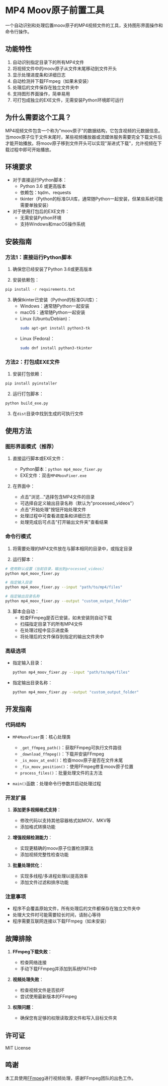# MP4 Moov原子前置工具

一个自动识别和处理后置moov原子的MP4视频文件的工具，支持图形界面操作和命令行操作。

## 功能特性

1. 自动识别指定目录下的所有MP4文件
2. 将视频文件中的moov原子从文件末尾移动到文件开头
3. 显示处理进度条和详细日志
4. 自动检测并下载FFmpeg（如果未安装）
5. 处理后的文件保存在独立文件夹中
6. 支持图形界面操作，简单易用
7. 可打包成独立的EXE文件，无需安装Python环境即可运行

## 为什么需要这个工具？

MP4视频文件包含一个称为"moov原子"的数据结构，它包含视频的元数据信息。当moov原子位于文件末尾时，某些视频播放器或流媒体服务需要完全下载文件后才能开始播放。将moov原子移到文件开头可以实现"渐进式下载"，允许视频在下载过程中即可开始播放。

## 环境要求

- 对于直接运行Python脚本：
  - Python 3.6 或更高版本
  - 依赖包：tqdm、requests
  - tkinter（Python的标准GUI库，通常随Python一起安装，但某些系统可能需要单独安装）
- 对于使用打包后的EXE文件：
  - 无需安装Python环境
  - 支持Windows和macOS操作系统

## 安装指南

### 方法1：直接运行Python脚本

1. 确保您已经安装了Python 3.6或更高版本

2. 安装依赖包：

```bash
pip install -r requirements.txt
```

3. 确保tkinter已安装（Python的标准GUI库）：
   - Windows：通常随Python一起安装
   - macOS：通常随Python一起安装
   - Linux (Ubuntu/Debian)：
     ```bash
     sudo apt-get install python3-tk
     ```
   - Linux (Fedora)：
     ```bash
     sudo dnf install python3-tkinter
     ```

### 方法2：打包成EXE文件

1. 安装打包依赖：

```bash
pip install pyinstaller
```

2. 运行打包脚本：

```bash
python build_exe.py
```

3. 在`dist`目录中找到生成的可执行文件

## 使用方法

### 图形界面模式（推荐）

1. 直接运行脚本或EXE文件：
   - Python脚本：`python mp4_moov_fixer.py`
   - EXE文件：双击`MP4MoovFixer.exe`

2. 在界面中：
   - 点击"浏览..."选择包含MP4文件的目录
   - 可选择自定义输出目录名称（默认为"processed_videos"）
   - 点击"开始处理"按钮开始处理文件
   - 处理过程中可查看进度条和详细日志
   - 处理完成后可点击"打开输出文件夹"查看结果

### 命令行模式

1. 将需要处理的MP4文件放在与脚本相同的目录中，或指定目录

2. 运行脚本：

```bash
# 使用默认设置（当前目录，输出到processed_videos）
python mp4_moov_fixer.py

# 指定输入目录
python mp4_moov_fixer.py --input "path/to/mp4/files"

# 指定输出目录名称
python mp4_moov_fixer.py --output "custom_output_folder"
```

3. 脚本会自动：
   - 检查FFmpeg是否已安装，如未安装则自动下载
   - 扫描指定目录下的所有MP4文件
   - 在处理过程中显示进度条
   - 将处理后的文件保存到指定的输出文件夹中

### 高级选项

- 指定输入目录：
  ```bash
  python mp4_moov_fixer.py --input "path/to/mp4/files"
  ```

- 指定输出目录名称：
  ```bash
  python mp4_moov_fixer.py --output "custom_output_folder"
  ```

## 开发指南

### 代码结构

- `MP4MoovFixer`类：核心处理类
  - `_get_ffmpeg_path()`：获取FFmpeg可执行文件路径
  - `_download_ffmpeg()`：下载并安装FFmpeg
  - `_is_moov_at_end()`：检查moov原子是否在文件末尾
  - `_fix_moov_position()`：使用FFmpeg修复moov原子位置
  - `process_files()`：批量处理文件的主方法

- `main()`函数：处理命令行参数并启动处理过程

### 开发扩展

1. **添加更多视频格式支持**：
   - 修改代码以支持其他容器格式如MOV、MKV等
   - 添加格式转换功能

2. **增强视频检测能力**：
   - 实现更精确的moov原子位置检测算法
   - 添加视频完整性检查功能

3. **批量处理优化**：
   - 实现多线程/多进程处理以提高效率
   - 添加文件过滤和排序功能

### 注意事项

- 程序不会覆盖原始文件，所有处理后的文件都保存在独立文件夹中
- 处理大文件时可能需要较长时间，请耐心等待
- 程序需要互联网连接以下载FFmpeg（如未安装）

## 故障排除

1. **FFmpeg下载失败**：
   - 检查网络连接
   - 手动下载FFmpeg并添加到系统PATH中

2. **视频处理失败**：
   - 检查视频文件是否损坏
   - 尝试使用最新版本的FFmpeg

3. **权限问题**：
   - 确保您有足够的权限读取源文件和写入目标文件夹

## 许可证

MIT License

## 鸣谢

本工具使用[FFmpeg](https://ffmpeg.org/)进行视频处理，感谢FFmpeg团队的出色工作。